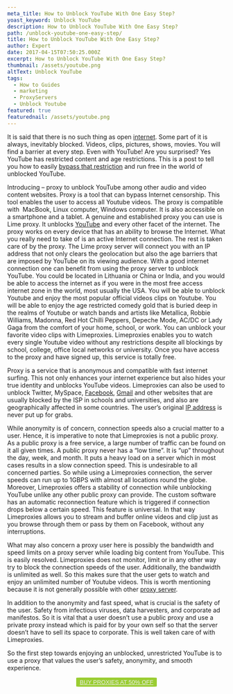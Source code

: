 ```yaml
---
meta_title: How to Unblock YouTube With One Easy Step?
yoast_keyword: Unblock YouTube
description: How to Unblock YouTube With One Easy Step?
path: /unblock-youtube-one-easy-step/
title: How to Unblock YouTube With One Easy Step?
author: Expert
date: 2017-04-15T07:50:25.000Z
excerpt: How to Unblock YouTube With One Easy Step?
thumbnail: /assets/youtube.png
altText: Unblock YouTube
tags:
  - How to Guides
  - marketing
  - ProxyServers
  - Unblock Youtube
featured: true
featurednail: /assets/youtube.png
---
```

It is said that there is no such thing as open <a href="/blog/how-to-speed-up-your-internet/" target="_blank" rel="noopener noreferrer">internet</a>. Some part of it is always, inevitably blocked. Videos, clips, pictures, shows, movies. You will find a barrier at every step. Even with YouTube! Are you surprised? Yes YouTube has restricted content and age restrictions. This is a post to tell you how to easily <a href="https://bit.ly/2ngcm9s" target="_blank" rel="noopener noreferrer">bypass that restriction</a> and run free in the world of unblocked YouTube.

Introducing – proxy to unblock YouTube among other audio and video content websites. Proxy is a tool that can bypass Internet censorship. This tool enables the user to access all Youtube videos. The proxy is compatible with  MacBook, Linux computer, Windows computer. It is also accessible on a smartphone and a tablet. A genuine and established proxy you can use is Lime proxy. It unblocks <a href="/blog/how-to-generate-more-leads-on-youtube/" target="_blank" rel="noopener noreferrer">YouTube</a> and every other facet of the internet. The proxy works on every device that has an ability to browse the Internet. What you really need to take of is an active Internet connection. The rest is taken care of by the proxy. The Lime proxy server will connect you with an IP address that not only clears the geolocation but also the age barriers that are imposed by YouTube on its viewing audience. With a good internet connection one can benefit from using the proxy server to unblock YouTube. You could be located in Lithuania or China or India, and you would be able to access the internet as if you were in the most free access internet zone in the world, most usually the USA. You will be able to unblock Youtube and enjoy the most popular official videos clips on Youtube. You will be able to enjoy the age restricted comedy gold that is buried deep in the realms of Youtube or watch bands and artists like Metallica, Robbie Williams, Madonna, Red Hot Chilli Peppers, Depeche Mode, AC/DC or Lady Gaga from the comfort of your home, school, or work. You can unblock your favorite video clips with Limeproxies. Limeproxies enables you to watch every single Youtube video without any restrictions despite all blockings by school, college, office local networks or university. Once you have access to the proxy and have signed up, this service is totally free.

Proxy is a service that is anonymous and compatible with fast internet surfing. This not only enhances your internet experience but also hides your true identity and unblocks YouTube videos. Limeproxies can also be used to unblock Twitter, MySpace, <a href="/blog/facebook-ads-in-2018-updates-you-should-not-miss/" target="_blank" rel="noopener noreferrer">Facebook</a>, <a href="/blog/gmail-stop-scanning-inboxes-free-account-holders/" target="_blank" rel="noopener noreferrer">Gmail</a> and other websites that are usually blocked by the ISP in schools and universities, and also are geographically affected in some countries. The user’s original <a href="/blog/rotate-ip-address/" target="_blank" rel="noopener noreferrer">IP address</a> is never put up for grabs.

While anonymity is of concern, connection speeds also a crucial matter to a user. Hence, it is imperative to note that Limeproxies is not a public proxy. As a public proxy is a free service, a large number of traffic can be found on it all given times. A public proxy never has a “low time”. It is “up” throughout the day, week, and month. It puts a heavy load on a server which in most cases results in a slow connection speed. This is undesirable to all concerned parties. So while using a Limeproxies connection, the server speeds can run up to 1GBPS with almost all locations round the globe. Moreover, Limeproxies offers a stability of connection while unblocking YouTube unlike any other public proxy can provide. The custom software has an automatic reconnection feature which is triggered if connection drops below a certain speed. This feature is universal. In that way Limeproxies allows you to stream and buffer online videos and clip just as you browse through them or pass by them on Facebook, without any interruptions.

What may also concern a proxy user here is possibly the bandwidth and speed limits on a proxy server while loading big content from YouTube. This is easily resolved. Limeproxies does not monitor, limit or in any other way try to block the connection speeds of the user. Additionally, the bandwidth is unlimited as well. So this makes sure that the user gets to watch and enjoy an unlimited number of Youtube videos. This is worth mentioning because it is not generally possible with other <a href="/blog/what-is-proxy-server-and-how-it-works/" target="_blank" rel="noopener noreferrer">proxy server</a>.

In addition to the anonymity and fast speed, what is crucial is the safety of the user. Safety from infectious viruses, data harvesters, and corporate ad manifestos. So it is vital that a user doesn’t use a public proxy and use a private proxy instead which is paid for by your own self so that the server doesn’t have to sell its space to corporate. This is well taken care of with Limeproxies.

So the first step towards enjoying an unblocked, unrestricted YouTube is to use a proxy that values the user’s safety, anonymity, and smooth experience.

<p style="text-align: center;">
  <button style="background-color: #9acd32; border-radius: 5%; border: solid 2px #9ACD32;"><a style="color: #eeeeee;" href="https://bit.ly/2MlCLxq">BUY PROXIES AT 50% OFF</a></button>
</p>
